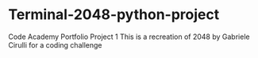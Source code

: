 # Terminal-2048-python-project
Code Academy Portfolio Project 1
This is a recreation of 2048 by Gabriele Cirulli for a coding challenge
